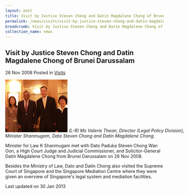 ```yaml
---
layout: post
title: Visit by Justice Steven Chong and Datin Magdalene Chong of Brunei Darussalam
permalink: /news/visits/visit-by-justice-steven-chong-and-datin-magdalene-chong-of-brunei-darussalam/
breadcrumb: Visit by Justice Steven Chong and Datin Magdalene Chong of Brunei Darussalam
collection_name: news
---
```


<style>
.image {width: 600px;}
.image img {max-width: 100%;}
</style>

Visit by Justice Steven Chong and Datin Magdalene Chong of Brunei Darussalam
---

26 Nov 2008 Posted in [Visits](/news/visits/)

<div class="image">
  <img src="/images/visit-by-justice-steven-chong.jpg/">
  <i>(L-R) Ms Valerie Thean, Director (Legal Policy Division), Minister Shanmugam, Dato Steven Chong and Datin Magdalene Chong.</i>
</div>

Minister for Law K Shanmugam met with Dato Paduka Steven Chong Wan Oon, a High Court Judge and Judicial Commissioner, and Solicitor-General Datin Magdalene Chong from Brunei Darussalam on 26 Nov 2008.

Besides the Ministry of Law, Dato and Datin Chong also visited the Supreme Court of Singapore and the Singapore Mediation Centre where they were given an overview of Singapore's legal system and mediation facilities.

<p class="right-side-updated">Last updated on 30 Jan 2013</p>

